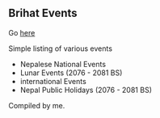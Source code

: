 ## Brihat Events
Go [here](https://events.brihatrb.com.np)

Simple listing of various events 
- Nepalese National Events
- Lunar Events (2076 - 2081 BS)
- international Events
- Nepal Public Holidays (2076 - 2081 BS)

Compiled by me.